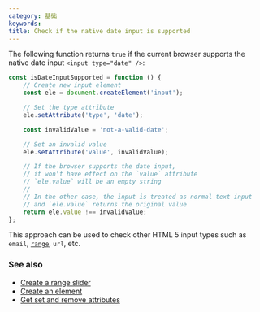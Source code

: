 ```yaml
---
category: 基础
keywords:
title: Check if the native date input is supported
---
```


The following function returns `true` if the current browser supports the native date input `<input type="date" />`:

```js
const isDateInputSupported = function () {
    // Create new input element
    const ele = document.createElement('input');

    // Set the type attribute
    ele.setAttribute('type', 'date');

    const invalidValue = 'not-a-valid-date';

    // Set an invalid value
    ele.setAttribute('value', invalidValue);

    // If the browser supports the date input,
    // it won't have effect on the `value` attribute
    // `ele.value` will be an empty string
    //
    // In the other case, the input is treated as normal text input
    // and `ele.value` returns the original value
    return ele.value !== invalidValue;
};
```

This approach can be used to check other HTML 5 input types such as `email`, [`range`](/create-a-range-slider), `url`, etc.

### See also

-   [Create a range slider](/create-a-range-slider)
-   [Create an element](/create-an-element)
-   [Get set and remove attributes](/get-set-and-remove-attributes)
